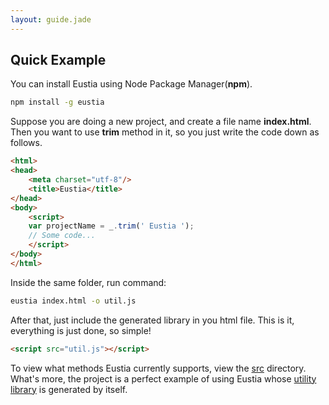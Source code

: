 ```yaml
---
layout: guide.jade
---
```


## Quick Example

You can install Eustia using Node Package Manager(**npm**).

```bash
npm install -g eustia
```

Suppose you are doing a new project, and create a file name **index.html**. Then you want to use **trim** method in it, so you just write the code down as follows.

```html
<html>
<head>
    <meta charset="utf-8"/>
    <title>Eustia</title>
</head>
<body>
    <script>
    var projectName = _.trim(' Eustia ');
    // Some code...
    </script>
</body>
</html>
```

Inside the same folder, run command:

```bash
eustia index.html -o util.js
```

After that, just include the generated library in you html file. This is it, everything is just done, so simple!

```html
<script src="util.js"></script>
```

To view what methods Eustia currently supports, view the [src](https://github.com/liriliri/eustia/tree/master/src) directory. What's more, the project is a perfect example of using Eustia whose [utility library](https://github.com/liriliri/eustia/blob/master/lib/util.js) is generated by itself.